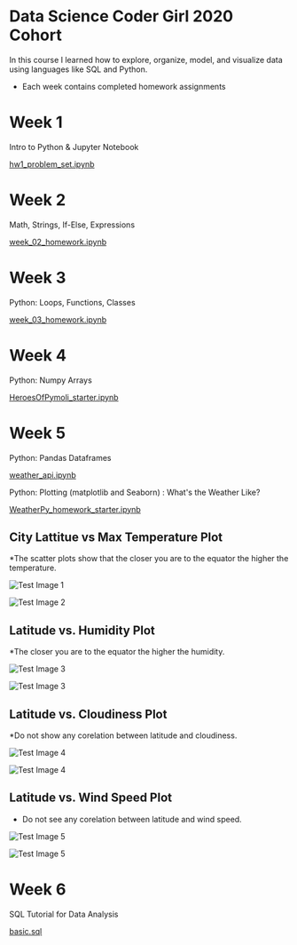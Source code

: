 # Data Science Coder Girl 2020 Cohort

In this course I learned how to explore, organize, model, and visualize
data using languages like SQL and Python. 

* Each week contains completed homework assignments

# Week 1
Intro to Python & Jupyter Notebook

[hw1_problem_set.ipynb](https://github.com/stelladeecoder/DSCoderGirl2020hw/blob/master/hw1_problem_set.ipynb)

# Week 2 
Math, Strings, If-Else, Expressions

[week_02_homework.ipynb](https://github.com/stelladeecoder/DSCoderGirl2020hw/blob/master/week_02_homework.ipynb)

# Week 3
Python: Loops, Functions, Classes

[week_03_homework.ipynb](https://github.com/stelladeecoder/DSCoderGirl2020hw/blob/master/week_03_homework.ipynb)

# Week 4
Python: Numpy Arrays

[HeroesOfPymoli_starter.ipynb](https://github.com/stelladeecoder/DSCoderGirl2020hw/blob/master/HeroesOfPymoli_starter.ipynb)


# Week 5 
Python: Pandas Dataframes 

[weather_api.ipynb](https://github.com/stelladeecoder/DSCoderGirl2020hw/blob/master/weather_api.ipynb)

Python: Plotting (matplotlib and Seaborn) : What's the Weather Like?

[WeatherPy_homework_starter.ipynb](https://github.com/stelladeecoder/DSCoderGirl2020hw/blob/master/WeatherPy_homework_starter.ipynb)

## City Lattitue vs Max Temperature Plot

*The scatter plots show that the closer you are to the equator the higher the temperature.


![Test Image 1](https://github.com/stelladeecoder/DSCoderGirl2020hw/blob/master/lat_max_temp.png?raw=true)

![Test Image 2](https://github.com/stelladeecoder/DSCoderGirl2020hw/blob/master/lat_temp_sns.png?raw=true)


## Latitude vs. Humidity Plot
*The closer you are to the equator the higher the humidity. 

![Test Image 3](https://github.com/stelladeecoder/DSCoderGirl2020hw/blob/master/lat_humidity.png?raw=true)

![Test Image 3](https://github.com/stelladeecoder/DSCoderGirl2020hw/blob/master/lat_humid_sns.png?raw=true)

## Latitude vs. Cloudiness Plot

*Do not show any corelation between latitude and cloudiness.

![Test Image 4](https://github.com/stelladeecoder/DSCoderGirl2020hw/blob/master/lat_cloud.png?raw=true)

![Test Image 4](https://github.com/stelladeecoder/DSCoderGirl2020hw/blob/master/lat_cloudy_sns.png?raw=true)

## Latitude vs. Wind Speed Plot

* Do not see any corelation between latitude and wind speed. 

![Test Image 5](https://github.com/stelladeecoder/DSCoderGirl2020hw/blob/master/lat_wind.png?raw=true)

![Test Image 5](https://github.com/stelladeecoder/DSCoderGirl2020hw/blob/master/lat_wind_sns.png?raw=true)

# Week 6
SQL Tutorial for Data Analysis

[basic.sql](https://github.com/stelladeecoder/DSCoderGirl2020hw/blob/master/basic.sql)
